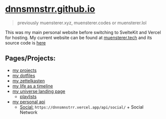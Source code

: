 # [dnnsmnstrr.github.io](https://dnnsmnstrr.github.io)

> previously muensterer.xyz, muensterer.codes or muensterer.lol

This was my main personal website before switching to SvelteKit and Vercel for hosting. My current website can be found at [muensterer.tech](https://muensterer.tech) and its source code is [here](https://github.com/dnnsmnstrr/muenstererOS)


## Pages/Projects:

- [my projects](https://dnnsmnstrr.github.io/projects)
- [my dotfiles](https://dnnsmnstrr.github.io/dotfiles)
- [my zettelkasten](https://dnnsmnstrr.github.io/zettelkasten)
- [my life as a timeline](https://dnnsmnstrr.github.io/life)
- [my universe landing page](https://dnnsmnstrr.onuniverse.com)
  - [playlists](http://dnnsmnstrr.onuniverse.com/playlists)
- [my personal api](https://dnnsmnstrr.vercel.app/)
  - [Social:](https://dnnsmnstrr.vercel.app/api/social) `https://dnnsmnstrr.vercel.app/api/social/` + Social Network
